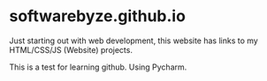 # softwarebyze.github.io
Just starting out with web development, 
this website has links to my HTML/CSS/JS (Website) projects.

This is a test for learning github. Using Pycharm.
